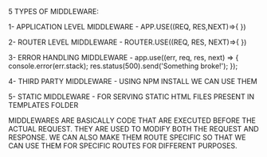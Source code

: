 5 TYPES OF MIDDLEWARE:

1- APPLICATION LEVEL MIDDLEWARE - APP.USE((REQ, RES,NEXT)=>{
})

2- ROUTER LEVEL MIDDLEWARE - ROUTER.USE((REQ, RES, NEXT)=>{
})

3- ERROR HANDLING MIDDLEWARE - app.use((err, req, res, next) => {
    console.error(err.stack);
    res.status(500).send('Something broke!');
});

4- THIRD PARTY MIDDLEWARE - USING NPM INSTALL WE CAN USE THEM

5- STATIC MIDDLEWARE - FOR SERVING STATIC HTML FILES PRESENT IN TEMPLATES FOLDER

MIDDLEWARES ARE BASICALLY CODE THAT ARE EXECUTED BEFORE THE ACTUAL REQUEST. THEY ARE USED TO MODIFY BOTH THE REQUEST AND RESPONSE. WE CAN ALSO MAKE THEM ROUTE SPECIFIC SO THAT WE CAN USE THEM FOR SPECIFIC ROUTES FOR DIFFERENT PURPOSES.